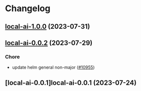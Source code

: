 # Changelog




## [local-ai-1.0.0](https://github.com/truecharts/charts/compare/local-ai-0.0.2...local-ai-1.0.0) (2023-07-31)




## [local-ai-0.0.2](https://github.com/truecharts/charts/compare/local-ai-0.0.1...local-ai-0.0.2) (2023-07-29)

### Chore

- update helm general non-major ([#10955](https://github.com/truecharts/charts/issues/10955))
  
  


## [local-ai-0.0.1]local-ai-0.0.1 (2023-07-24)

